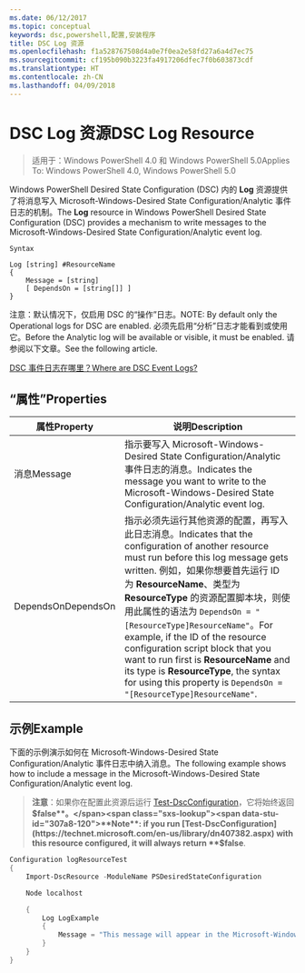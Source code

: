 ```yaml
---
ms.date: 06/12/2017
ms.topic: conceptual
keywords: dsc,powershell,配置,安装程序
title: DSC Log 资源
ms.openlocfilehash: f1a528767508d4a0e7f0ea2e58fd27a6a4d7ec75
ms.sourcegitcommit: cf195b090b3223fa4917206dfec7f0b603873cdf
ms.translationtype: HT
ms.contentlocale: zh-CN
ms.lasthandoff: 04/09/2018
---
```

# <a name="dsc-log-resource"></a><span data-ttu-id="307a8-103">DSC Log 资源</span><span class="sxs-lookup"><span data-stu-id="307a8-103">DSC Log Resource</span></span>

> <span data-ttu-id="307a8-104">适用于：Windows PowerShell 4.0 和 Windows PowerShell 5.0</span><span class="sxs-lookup"><span data-stu-id="307a8-104">Applies To: Windows PowerShell 4.0, Windows PowerShell 5.0</span></span>

<span data-ttu-id="307a8-105">Windows PowerShell Desired State Configuration (DSC) 内的 __Log__ 资源提供了将消息写入 Microsoft-Windows-Desired State Configuration/Analytic 事件日志的机制。</span><span class="sxs-lookup"><span data-stu-id="307a8-105">The __Log__ resource in Windows PowerShell Desired State Configuration (DSC) provides a mechanism to write messages to the Microsoft-Windows-Desired State Configuration/Analytic event log.</span></span>

```
Syntax

Log [string] #ResourceName
{
    Message = [string]
    [ DependsOn = [string[]] ]
}
```

<span data-ttu-id="307a8-106">注意：默认情况下，仅启用 DSC 的“操作”日志。</span><span class="sxs-lookup"><span data-stu-id="307a8-106">NOTE: By default only the Operational logs for DSC are enabled.</span></span>
<span data-ttu-id="307a8-107">必须先启用“分析”日志才能看到或使用它。</span><span class="sxs-lookup"><span data-stu-id="307a8-107">Before the Analytic log will be available or visible, it must be enabled.</span></span>
<span data-ttu-id="307a8-108">请参阅以下文章。</span><span class="sxs-lookup"><span data-stu-id="307a8-108">See the following article.</span></span>

[<span data-ttu-id="307a8-109">DSC 事件日志在哪里？</span><span class="sxs-lookup"><span data-stu-id="307a8-109">Where are DSC Event Logs?</span></span>](https://msdn.microsoft.com/en-us/powershell/dsc/troubleshooting#where-are-dsc-event-logs)

## <a name="properties"></a><span data-ttu-id="307a8-110">“属性”</span><span class="sxs-lookup"><span data-stu-id="307a8-110">Properties</span></span>
|  <span data-ttu-id="307a8-111">属性</span><span class="sxs-lookup"><span data-stu-id="307a8-111">Property</span></span>  |  <span data-ttu-id="307a8-112">说明</span><span class="sxs-lookup"><span data-stu-id="307a8-112">Description</span></span>   |
|---|---|
| <span data-ttu-id="307a8-113">消息</span><span class="sxs-lookup"><span data-stu-id="307a8-113">Message</span></span>| <span data-ttu-id="307a8-114">指示要写入 Microsoft-Windows-Desired State Configuration/Analytic 事件日志的消息。</span><span class="sxs-lookup"><span data-stu-id="307a8-114">Indicates the message you want to write to the Microsoft-Windows-Desired State Configuration/Analytic event log.</span></span>|
| <span data-ttu-id="307a8-115">DependsOn</span><span class="sxs-lookup"><span data-stu-id="307a8-115">DependsOn</span></span> | <span data-ttu-id="307a8-116">指示必须先运行其他资源的配置，再写入此日志消息。</span><span class="sxs-lookup"><span data-stu-id="307a8-116">Indicates that the configuration of another resource must run before this log message gets written.</span></span> <span data-ttu-id="307a8-117">例如，如果你想要首先运行 ID 为 __ResourceName__、类型为 __ResourceType__ 的资源配置脚本块，则使用此属性的语法为 `DependsOn = "[ResourceType]ResourceName"`。</span><span class="sxs-lookup"><span data-stu-id="307a8-117">For example, if the ID of the resource configuration script block that you want to run first is __ResourceName__ and its type is __ResourceType__, the syntax for using this property is `DependsOn = "[ResourceType]ResourceName"`.</span></span>|

## <a name="example"></a><span data-ttu-id="307a8-118">示例</span><span class="sxs-lookup"><span data-stu-id="307a8-118">Example</span></span>

<span data-ttu-id="307a8-119">下面的示例演示如何在 Microsoft-Windows-Desired State Configuration/Analytic 事件日志中纳入消息。</span><span class="sxs-lookup"><span data-stu-id="307a8-119">The following example shows how to include a message in the Microsoft-Windows-Desired State Configuration/Analytic event log.</span></span>

> <span data-ttu-id="307a8-120">**注意**：如果你在配置此资源后运行 [Test-DscConfiguration](https://technet.microsoft.com/en-us/library/dn407382.aspx)，它将始终返回 **$false**。</span><span class="sxs-lookup"><span data-stu-id="307a8-120">**Note**: if you run [Test-DscConfiguration](https://technet.microsoft.com/en-us/library/dn407382.aspx) with this resource configured, it will always return **$false**.</span></span>

```powershell
Configuration logResourceTest
{
    Import-DscResource -ModuleName PSDesiredStateConfiguration

    Node localhost

    {
        Log LogExample
        {
            Message = "This message will appear in the Microsoft-Windows-Desired State Configuration/Analytic event log."
        }
    }
}
```